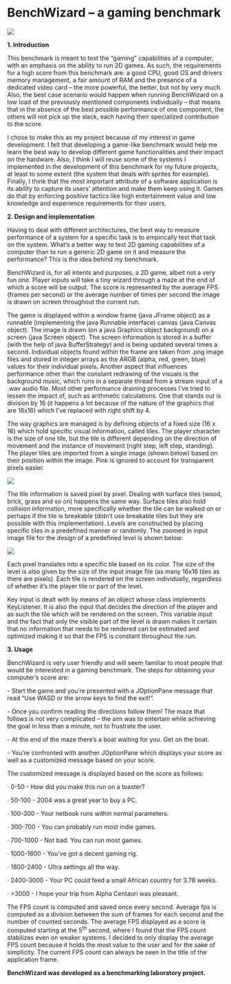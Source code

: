 <h1><b>BenchWizard – a gaming benchmark</b></h1>

<img src="http://puu.sh/jrLud/560b5499f2.png"/>

<p><b>1. Introduction</b></p>

<p>This benchmark is meant to test the “gaming” capabilities of a computer, with an emphasis on the ability to run 2D games. As such, the requirements for a high score from this benchmark are: a good CPU, good OS and drivers memory management, a fair amount of RAM and the presence of a dedicated video card – the more powerful, the better, but not by very much. Also, the best case scenario would happen when running BenchWizard on a low load of the previously mentioned components individually – that means that in the absence of the best possible performance of one component, the others will not pick up the slack, each having their specialized contribution to the score.</p>

<p>I chose to make this as my project because of my interest in game development. I felt that developing a game-like benchmark would help me learn the best way to develop different game functionalities and their impact on the hardware. Also, I think I will reuse some of the systems I implemented in the development of this benchmark for my future projects, at least to some extent (the system that deals with sprites for example). Finally, I think that the most important attribute of a software application is its ability to capture its users’ attention and make them keep using it. Games do that by enforcing positive tactics like high entertainment value and low knowledge and experience requirements for their users.</p>

<p><b>2. Design and implementation</b></p>

<p>Having to deal with different architectures, the best way to measure performance of a system for a specific task is to empirically test that task on the system. What’s a better way to test 2D gaming capabilities of a computer than to run a generic 2D game on it and measure the performance? This is the idea behind my benchmark.</p>

<p>BenchWizard is, for all intents and purposes, a 2D game, albeit not a very fun one. Player inputs will take a tiny wizard through a maze at the end of which a score will be output. The score is represented by the average FPS (frames per second) or the average number of times per second the image is drawn on screen throughout the current run.</p>

<p>The game is displayed within a window frame (java JFrame object) as a runnable (implementing the java Runnable interface) canvas (java Canvas object). The image is drawn (on a java Graphics object background) on a screen (java Screen object). The screen information is stored in a buffer (with the help of java BufferStrategy) and is being updated several times a second. Individual objects found within the frame are taken from .png image files and stored in integer arrays as the ARGB (alpha, red, green, blue) values for their individual pixels. Another aspect that influences performance other than the constant redrawing of the visuals is the background music, which runs in a separate thread from a stream input of a .wav audio file. Most other performance draining processes I’ve tried to lessen the impact of, such as arithmetic calculations. One that stands out is division by 16 (it happens a lot because of the nature of the graphics that are 16x16) which I’ve replaced with right shift by 4.</p>

<p>The way graphics are managed is by defining objects of a fixed size (16 x 16) which hold specific visual information, called tiles. The player character is the size of one tile, but the tile is different depending on the direction of movement and the instance of movement (right step, left step, standing). The player tiles are imported from a single image (shown below) based on their position within the image. Pink is ignored to account for transparent pixels easier.</p>

<img src="http://puu.sh/jrLxK/f2ef0a03ac.png" />

<p>The tile information is saved pixel by pixel. Dealing with surface tiles (wood, brick, grass and so on) happens the same way. Surface tiles also hold collision information, more specifically whether the tile can be walked on or perhaps if the tile is breakable (didn’t use breakable tiles but they are possible with this implementation). Levels are constructed by placing specific tiles in a predefined manner or randomly. The zoomed in input image file for the design of a predefined level is shown below:</p>

<img src="http://puu.sh/jrLHR/11544031ec.png" />

<p>Each pixel translates into a specific tile based on its color. The size of the level is also given by the size of the input image file (as many 16x16 tiles as there are pixels). Each tile is rendered on the screen individually, regardless of whether it’s the player tile or part of the level.</p>

<p>Key input is dealt with by means of an object whose class implements KeyListener. It is also the input that decides the direction of the player and as such the tile which will be rendered on the screen. This variable input and the fact that only the visible part of the level is drawn makes it certain that no information that needs to be rendered can be estimated and optimized making it so that the FPS is constant throughout the run.</p>

<p><b>3. Usage</b></p>

<p>BenchWizard is very user friendly and will seem familiar to most people that would be interested in a gaming benchmark. The steps for obtaining your computer’s score are:</p>

<p>- Start the game and you’re presented with a JOptionPane message that read “Use WASD or the arrow keys to find the exit!”.</p>

<p>- Once you confirm reading the directions follow them! The maze that follows is not very complicated – the aim was to entertain while achieving the goal in less than a minute, not to frustrate the user.</p>

<p>- At the end of the maze there’s a boat waiting for you. Get on the boat.</p>

<p>- You’re confronted with another JOptionPane which displays your score as well as a customized message based on your score.</p>

<p>The customized message is displayed based on the score as follows:</p>

<p>· 0-50 - How did you make this run on a toaster?</p>

<p>· 50-100 - 2004 was a great year to buy a PC.</p>

<p>· 100-300 - Your netbook runs within normal parameters.</p>

<p>· 300-700 - You can probably run most indie games.</p>

<p>· 700-1000 - Not bad. You can run most games.</p>

<p>· 1000-1800 - You've got a decent gaming rig.</p>

<p>· 1800-2400 - Ultra settings all the way.</p>

<p>· 2400-3000 - Your PC could feed a small African country for 3.78 weeks.</p>

<p>· &gt;3000 - I hope your trip from Alpha Centauri was pleasant.</p>

<p>The FPS count is computed and saved once every second. Average fps is computed as a division between the sum of frames for each second and the number of counted seconds. The average FPS displayed as a score is computed starting at the 5<sup>th</sup> second, where I found that the FPS count stabilizes even on weaker systems. I decided to only display the average FPS count because it holds the most value to the user and for the sake of simplicity. The current FPS count can always be seen in the title of the application frame.</p>

<p><b>BenchWizard was developed as a benchmarking laboratory project.</b></p>
